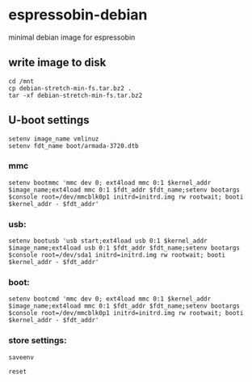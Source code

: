 # espressobin-debian
minimal debian image for espressobin

## write image to disk
```
cd /mnt
cp debian-stretch-min-fs.tar.bz2 .
tar -xf debian-stretch-min-fs.tar.bz2
```

## U-boot settings
```
setenv image_name vmlinuz
setenv fdt_name boot/armada-3720.dtb
```
### mmc
```
setenv bootmmc 'mmc dev 0; ext4load mmc 0:1 $kernel_addr $image_name;ext4load mmc 0:1 $fdt_addr $fdt_name;setenv bootargs $console root=/dev/mmcblk0p1 initrd=initrd.img rw rootwait; booti $kernel_addr - $fdt_addr'
```
### usb:
```
setenv bootusb 'usb start;ext4load usb 0:1 $kernel_addr $image_name;ext4load usb 0:1 $fdt_addr $fdt_name;setenv bootargs $console root=/dev/sda1 initrd=initrd.img rw rootwait; booti $kernel_addr - $fdt_addr'
``` 
### boot:
```
setenv bootcmd 'mmc dev 0; ext4load mmc 0:1 $kernel_addr $image_name;ext4load mmc 0:1 $fdt_addr $fdt_name;setenv bootargs $console root=/dev/mmcblk0p1 initrd=initrd.img rw rootwait; booti $kernel_addr - $fdt_addr'
```
### store settings:
```
saveenv

reset
```
